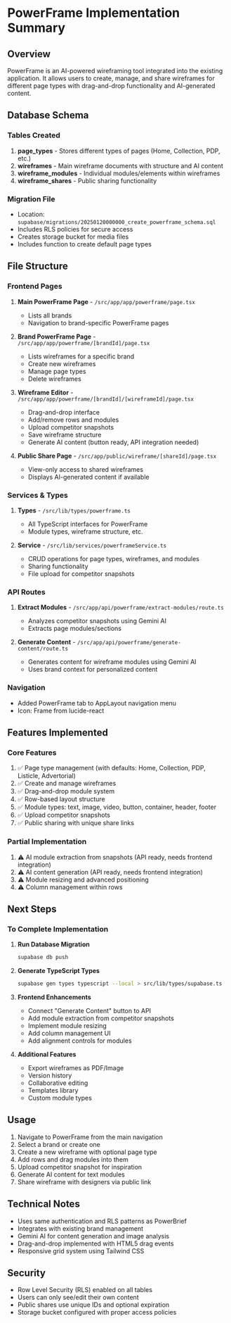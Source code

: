 # PowerFrame Implementation Summary

## Overview
PowerFrame is an AI-powered wireframing tool integrated into the existing application. It allows users to create, manage, and share wireframes for different page types with drag-and-drop functionality and AI-generated content.

## Database Schema

### Tables Created
1. **page_types** - Stores different types of pages (Home, Collection, PDP, etc.)
2. **wireframes** - Main wireframe documents with structure and AI content
3. **wireframe_modules** - Individual modules/elements within wireframes
4. **wireframe_shares** - Public sharing functionality

### Migration File
- Location: `supabase/migrations/20250120000000_create_powerframe_schema.sql`
- Includes RLS policies for secure access
- Creates storage bucket for media files
- Includes function to create default page types

## File Structure

### Frontend Pages
1. **Main PowerFrame Page** - `/src/app/app/powerframe/page.tsx`
   - Lists all brands
   - Navigation to brand-specific PowerFrame pages

2. **Brand PowerFrame Page** - `/src/app/app/powerframe/[brandId]/page.tsx`
   - Lists wireframes for a specific brand
   - Create new wireframes
   - Manage page types
   - Delete wireframes

3. **Wireframe Editor** - `/src/app/app/powerframe/[brandId]/[wireframeId]/page.tsx`
   - Drag-and-drop interface
   - Add/remove rows and modules
   - Upload competitor snapshots
   - Save wireframe structure
   - Generate AI content (button ready, API integration needed)

4. **Public Share Page** - `/src/app/public/wireframe/[shareId]/page.tsx`
   - View-only access to shared wireframes
   - Displays AI-generated content if available

### Services & Types
1. **Types** - `/src/lib/types/powerframe.ts`
   - All TypeScript interfaces for PowerFrame
   - Module types, wireframe structure, etc.

2. **Service** - `/src/lib/services/powerframeService.ts`
   - CRUD operations for page types, wireframes, and modules
   - Sharing functionality
   - File upload for competitor snapshots

### API Routes
1. **Extract Modules** - `/src/app/api/powerframe/extract-modules/route.ts`
   - Analyzes competitor snapshots using Gemini AI
   - Extracts page modules/sections

2. **Generate Content** - `/src/app/api/powerframe/generate-content/route.ts`
   - Generates content for wireframe modules using Gemini AI
   - Uses brand context for personalized content

### Navigation
- Added PowerFrame tab to AppLayout navigation menu
- Icon: Frame from lucide-react

## Features Implemented

### Core Features
1. ✅ Page type management (with defaults: Home, Collection, PDP, Listicle, Advertorial)
2. ✅ Create and manage wireframes
3. ✅ Drag-and-drop module system
4. ✅ Row-based layout structure
5. ✅ Module types: text, image, video, button, container, header, footer
6. ✅ Upload competitor snapshots
7. ✅ Public sharing with unique share links

### Partial Implementation
1. ⚠️ AI module extraction from snapshots (API ready, needs frontend integration)
2. ⚠️ AI content generation (API ready, needs frontend integration)
3. ⚠️ Module resizing and advanced positioning
4. ⚠️ Column management within rows

## Next Steps

### To Complete Implementation
1. **Run Database Migration**
   ```bash
   supabase db push
   ```

2. **Generate TypeScript Types**
   ```bash
   supabase gen types typescript --local > src/lib/types/supabase.ts
   ```

3. **Frontend Enhancements**
   - Connect "Generate Content" button to API
   - Add module extraction from competitor snapshots
   - Implement module resizing
   - Add column management UI
   - Add alignment controls for modules

4. **Additional Features**
   - Export wireframes as PDF/Image
   - Version history
   - Collaborative editing
   - Templates library
   - Custom module types

## Usage

1. Navigate to PowerFrame from the main navigation
2. Select a brand or create one
3. Create a new wireframe with optional page type
4. Add rows and drag modules into them
5. Upload competitor snapshot for inspiration
6. Generate AI content for text modules
7. Share wireframe with designers via public link

## Technical Notes

- Uses same authentication and RLS patterns as PowerBrief
- Integrates with existing brand management
- Gemini AI for content generation and image analysis
- Drag-and-drop implemented with HTML5 drag events
- Responsive grid system using Tailwind CSS

## Security

- Row Level Security (RLS) enabled on all tables
- Users can only see/edit their own content
- Public shares use unique IDs and optional expiration
- Storage bucket configured with proper access policies 
